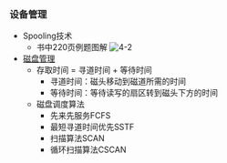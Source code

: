 ### 设备管理
  + Spooling技术
    + 书中220页例题图解
    ![4-2](https://raw.githubusercontent.com/flysafely/Software-Design-Engineer-Note/master/%E7%AC%AC%E5%9B%9B%E7%AB%A0-%E6%93%8D%E4%BD%9C%E7%B3%BB%E7%BB%9F%E7%9F%A5%E8%AF%86/%E6%9C%AC%E7%AB%A0%E5%9B%BE%E7%A4%BA/4-2.jpg)
  + [磁盘管理](https://www.cnblogs.com/jswang/p/9071847.html)
    + 存取时间 = 寻道时间 + 等待时间
      + 寻道时间：磁头移动到磁道所需的时间
      + 等待时间：等待读写的扇区转到磁头下方的时间
    + 磁盘调度算法
      + 先来先服务FCFS
      + 最短寻道时间优先SSTF
      + 扫描算法SCAN
      + 循环扫描算法CSCAN
